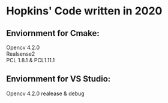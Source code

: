# __Hopkins' Code written in 2020__
## Enviornment for Cmake:  
Opencv 4.2.0  
Realsense2  
PCL 1.8.1 & PCL1.11.1  
## Enviornment for VS Studio:  
Opencv 4.2.0 realease & debug
